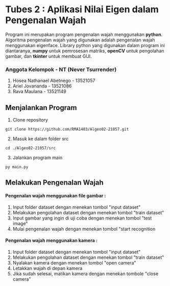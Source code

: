 # Tubes 2 : Aplikasi Nilai Eigen dalam Pengenalan Wajah

Program ini merupakan program pengenalan wajah menggunakan **python**. Algoritma pengenalan wajah yang digunakan adalah pengenalan wajah menggunakan
eigenface. Library python yang digunakan dalam program ini diantaranya, **numpy** untuk pemrosesan matriks, **openCV** untuk pengolahan gambar, dan
**tkinter** untuk membuat GUI.

### Anggota Kelompok - NT (Never Tsurrender)
1. Hosea Nathanael Abetnego - 13521057
2. Ariel Jovananda - 13521086
3. Rava Maulana - 13521149

## Menjalankan Program
1. Clone repository
```
git clone https://github.com/RMA1403/Algeo02-21057.git
```
2. Masuk ke dalam folder src
```
cd ./Algeo02-21057/src
```
3. Jalankan program main
```
py main.py
```

## Melakukan Pengenalan Wajah

#### Pengenalan wajah menggunakan file gambar :
1. Input folder dataset dengan menekan tombol "input dataset"
2. Melakukan pengolahan dataset dengan menekan tombol "train dataset"
3. Input gambar yang ingin di uji coba dengan menekan tombol "test image"
4. Mulai pengenalan wajah dengan menekan tombol "start recognition

#### Pengenalan wajah menggunakan kamera :
1. Input folder dataset dengan menekan tombol "input dataset"
2. Melakukan pengolahan dataset dengan menekan tombol "train dataset"
3. Nyalakan kamera dengan menekan tombol "open camera"
4. Letakkan wajah di depan kamera
5. Jika sudah selesai, matikan kamera dengan menekan tombole "close camera"
